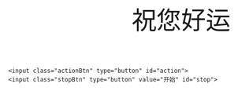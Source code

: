 
<style type="text/css"> 
.c-lucky {
	background-image: url(http://demo.sc.chinaz.net/Files/DownLoad/webjs1/201906/jiaoben6857/img/luckyDog/background.png);
	background-size: 650px;
	height: 700px;
	width: 700px;
	background-repeat: no-repeat;
	position: relative;
	margin: auto;
	z-index: 99;
}

.luckyName {
	width: 308px;
	height: 164px;
	margin: 198px 0px 0px 197px;
	position: relative;
	display: inline-block;
	font-size: 50px;
	line-height: 50px;
	overflow: hidden;
	text-align: center;
}

.actionBtn {
	width: 25px;
	height: 85px;
	background-color: transparent;
	border: none;
	background-image: url(http://demo.sc.chinaz.net/Files/DownLoad/webjs1/201906/jiaoben6857/img/luckyDog/action.png);
	background-repeat: no-repeat;
	background-size: 25px;
	outline: none;
	position: absolute;
	z-index: 0;
	top: 290px;
	right: 138px;

}

.stopBtn {
	width: 294px;
	height: 54px;
	position: absolute;
	top: 409px;
	left: 203px;
	border-radius: 20px;
	border: none;
	background-color: transparent;
	outline: none;
	-moz-outline-radius: 20px;
	-moz-outline-radius: 20px;
	font-size: 40px;
	color: white;
}

.c-lucky .name1,
.c-lucky .name2,
.c-lucky .name3 {
	width: 308px;
	height: 164px;
	line-height: 164px;
	position: absolute;

}

.c-lucky .name1 {
	bottom: 164px;
}

.c-lucky .name2 {}

.c-lucky .name3 {

	top: 164px;
}

.isYou {
	width: 400px;
	position: absolute;
	top: -15px;
	left: -165px;
	z-index: 999;
}

.wrapper {
    margin: 0 auto;
    background: #ffffff;
}
footer{
   display:none
}
html {
    background: #ffffff;
}
body {
    padding: 50px 0;
    font: 14px/1.5 Lato, "Helvetica Neue", Helvetica, Arial, sans-serif;
    font-weight: 300;
    width: 800px;
    background-color: #000000;
	background-color: #ffffff;
}
.grant{
	text-align: center;
}
section {
    font-size: 15px;
    border-radius: 0 0 8px 8px;
    padding: 0px;
}
</style> 
<div class="noName" style="display: none;"></div>
<div class="c-lucky">
	<img class="isYou" src="http://demo.sc.chinaz.net/Files/DownLoad/webjs1/201906/jiaoben6857/img/luckyDog/isYou.png" style="display: none;">
	<div class="luckyName">
		<div class="name2">
			祝您好运
		</div>
	</div>
	
	<input class="actionBtn" type="button" id="action">
	<input class="stopBtn" type="button" value="开始" id="stop">
</div>

<script src="https://code.jquery.com/jquery-3.1.1.min.js"></script>
<script>
	alert(decodeURI(window.location.href));
 var tagHeader = document.getElementsByTagName("header");
 var header = $("header");
 header.empty();
 
 var footer = $("footer");
 footer.empty();
 
 $(".c-lucky").parent().append("<p class='grant'>本程序由北京优视科技出版</p>")

var array = ['天啦,95折','恭喜你，喜获店家亲笔签名','天啦,95折','刘德华演唱会一张','天啦,95折','免费逛窑子','天啦,95折','范冰冰谁都可以上','送精美保温瓶一杯(冬天来了，暖手更暖心)','韩信大将军赠予你','天啦,95折','小乔也归你','大乔不能跟我抢','天啦,95折'];

function random(length){
	var temp = Math.floor(Math.random() * length + 1);
	if(temp>length)random(length);
	
	return temp;
}

$("#stop").click(function(){ 
	var used = $("#action").attr("used");
	var stop = $("#stop").attr("stop");
	if(used && stop)return alert("别闹！亲， 您已经抽过奖啦~");
	var stopFlag = $("#stop").val();
	if("停止" === stopFlag){
		$("#stop").attr("stop",true);
		setTimeout(function(){
			var radom = random(array.length);
			var text = array[radom];
			var name2 = $(".name2");
			//name2.css("font-size","30px")
			name2.text(text);
			name2.fadeOut("slow").fadeOut(3000).fadeIn(500);
			fontShowIng(); 
			
		},500); 
		return;
	}
	$("#stop").val("停止");
	$("#action").attr("used",true);
	//显示抽奖的内容
	showing();
});

/**
 * 产生随机整数，包含下限值，包括上限值
 * @param {Number} lower 下限
 * @param {Number} upper 上限
 * @return {Number} 返回在下限到上限之间的一个随机整数
 */
function randomPlus(lower, upper) {
	return Math.floor(Math.random() * (upper - lower+1)) + lower;
} 


function fontShowIng(){
	var radom = randomPlus(20,40);
	$(".name2").css('font-size',radom + "px").fadeOut("slow").fadeIn(500)//	.css("text-align","center");
	setTimeout(fontShowIng,600)
}

$(".stopBtn").click(function(){
	return;
	$("#stop").attr("stop",true);

	setTimeout(function(){
		var radom = random(array.length);
		var text = array[radom];
		var name2 = $(".name2");
		//name2.css("font-size","30px")
		name2.text(text);
		name2.fadeOut("slow").fadeOut(3000).fadeIn(500);
		fontShowIng(); 
		
	},500);  
});
function showing(){
	var stop = $("#stop").attr("stop");
	if(stop){//已经停止了,退出递归
		return;
	}
	var radom = random(array.length);
	var text = array[radom];
	var name2 = $(".name2");
	name2.css({"font-size":"20px"});
	//name2.css({"font-size":"30px","display":"inline-block"});
	name2.text(text);
	
	//name2.fadeOut("slow").fadeOut(3000).fadeIn(500);
	setTimeout(showing,100);
}

function slowStop(stopTime){

	clearInterval(setAction);

	if(stopNowTime<=stopTime){
		setAction = setInterval("action(100+"+stopNowTime+"*1000)",300+stopNowTime*200*3);
		stopNowTime++;
	}else{
		clearInterval(setStop);
		toggle=1;
		$("#palyerAction").attr("src","");
		//$(".isYou").css("display","block");
		setFontSize = setInterval(function(){
			$(".luckyName").animate({"fontSize":"60px"},500).animate({"fontSize":"20px"},500);
		},1100);
	}
}

function runText(el1,el2,el3){
	var data = obj.data;
	var dataLenght =data.length;
	//生成的随机数获取obj中的值
	el1.html(data[luckNum(dataLenght)].name);
	el2.html(data[luckNum(dataLenght)].name);
	el3.html(data[luckNum(dataLenght)].name);
}

function luckNum(max){
	var num =Math.floor(max*Math.random()/1);
	return num;
}

function action(runTime){
	var el1 =$(".name1");
	var el2 =$(".name2");
	var el3 =$(".name3");
	var el4 =$(".noName")
	$(".name1").animate({opacity:0},0).animate({top:name1[0]},runTime).animate({opacity:1},0);
	$(".name2").animate({top:name1[1]},runTime);
	$(".name3").animate({top:name1[2]},runTime,function(){
		runText(el1,el2,el4);
	});
	$(".name1").animate({top:name1[2]},runTime);
	$(".name2").animate({opacity:0},0).animate({top:name1[0]},runTime).animate({opacity:1},0);
	$(".name3").animate({top:name1[1]},runTime,function(){
		runText(el4,el2,el3);
	});
	$(".name1").animate({top:name1[1]},runTime);
	$(".name2").animate({top:name1[2]},runTime);
	$(".name3").animate({opacity:0},0).animate({top:name1[0]},runTime).animate({opacity:1},0,function(){
		runText(el2,el4,el3);
	});
}
 
</script>


